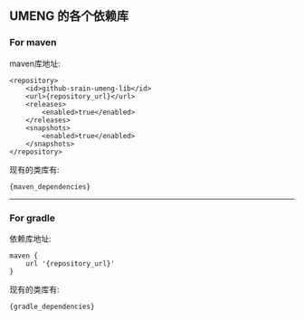 ## UMENG 的各个依赖库

### For maven

maven库地址:

```
<repository>
    <id>github-srain-umeng-lib</id>
    <url>{repository_url}</url>
    <releases>
        <enabled>true</enabled>
    </releases>
    <snapshots>
        <enabled>true</enabled>
    </snapshots>
</repository>
```

现有的类库有:

```
{maven_dependencies}
```

---

### For gradle

依赖库地址:

```
maven {
    url '{repository_url}'
}
```

现有的类库有:

```
{gradle_dependencies}
```
